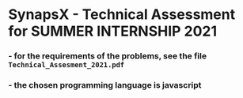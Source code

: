 # SynapsX - Technical Assessment for SUMMER INTERNSHIP 2021

### - for the requirements of the problems, see the file `Technical_Assesment_2021.pdf`
### - the chosen programming language is javascript
